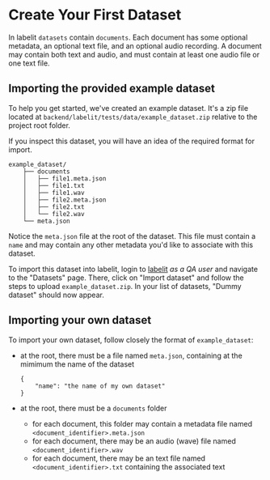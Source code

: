 # Create Your First Dataset

In labelit `datasets` contain `documents`. Each document has some optional metadata, an optional text file, and an optional audio recording.
A document may contain both text and audio, and must contain at least one audio file or one text file.

## Importing the provided example dataset

To help you get started, we've created an example dataset. It's a zip file located at 
`backend/labelit/tests/data/example_dataset.zip` relative to the project root folder.

If you inspect this dataset, you will have an idea of the required format for import.

``` 
example_dataset/
    ├── documents
    │   ├── file1.meta.json
    │   ├── file1.txt
    │   ├── file1.wav
    │   ├── file2.meta.json
    │   ├── file2.txt
    │   └── file2.wav
    └── meta.json

```

Notice the `meta.json` file at the root of the dataset. This file must contain a `name` and may contain any other
metadata you'd like to associate with this dataset.

To import this dataset into labelit, login to [labelit](localhost:8081/) *as a QA user* and navigate to the "Datasets" page.
There, click on "Import dataset" and follow the steps to upload `example_dataset.zip`. In your list of datasets, "Dummy dataset" should now appear.

## Importing your own dataset

To import your own dataset, follow closely the format of `example_dataset`:

* at the root, there must be a file named `meta.json`, containing at the mimimum the name of the dataset

    ``` 
    {
        "name": "the name of my own dataset"
    }
    ```
* at the root, there must be a `documents` folder
    * for each document, this folder may contain a metadata file named `<document_identifier>.meta.json`
    * for each document, there may be an audio (wave) file named `<document_identifier>.wav`
    * for each document, there may be an text file named `<document_identifier>.txt` containing the associated text
